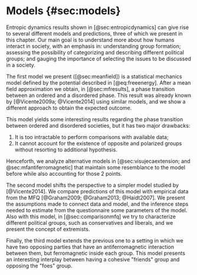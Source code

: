 
# Models {#sec:models}

Entropic dynamics results shown in [@sec:entropicdynamics] can give rise to several different models and predictions, three of which we present in this chapter. Our main goal is to understand more about how humans interact in society, with an emphasis in: understanding group formation; assessing the possibility of categorizing and describing different political groups; and gauging the importance of selecting the issues to be discussed in a society.

The first model we present ([@sec:meanfield]) is a statistical mechanics model defined by the potential described in [@eq:freeenergy]. After a mean field approximation we obtain, in [@sec:mfresults], a phase transition between an ordered and a disordered phase. This result was already known by [@Vicente2009a; @Vicente2014] using similar models, and we show a different approach to obtain the expected outcome.

This model yields some interesting results regarding the phase transition between ordered and disordered societies, but it has two major drawbacks:

1. It is too intractable to perform comparisons with available data;
2. It cannot account for the existence of opposite and polarized groups without resorting to additional hypothesis.

Henceforth, we analyze alternative models in [@sec:visujecaextension; and @sec:mfantiferromagnetic] that maintain some resemblance to the model before while also accounting for those 2 points.
<!-- Both models are built taking into consideration efforts made in [@Vicente2014] -->

<!-- Henceforth, in the other subsections we analyze alternative models based on the one presented in Vicente et al. 2014 that could also account for those 2 points. The first one consists of an analysis of the large dataset built by [@Graham2013] containing the responses to a set of questions about moral issues from $N \sim \mathcal{O}(10^5)$ persons from several countries. The second one is a saddle-point approximation to a bipartite society model with possibility of antiferromagnetic interactions between the 2 groups. -->

The second model shifts the perspective to a simpler model studied by [@Vicente2014]. We compare predictions of this model with empirical data from the MFQ [@Graham2009; @Graham2013; @Haidt2007]. We present the assumptions made to connect data and model, and the inference steps needed to estimate from the questionnaire some parameters of the model. Also with this model, in [@sec:comparisonmfq] we try to characterize different political groups, such as conservatives and liberals, and we present the concept of extremists.

<!-- The first one analyzes the importance of the questions being discussed by the agents in a given society, comparing with data from Moral Foundation group of [@Graham2009]. This study is motivated by the following questions: Are all extremists the same? Are conservative people more extremists than liberal ones? How can we characterize those groups?; -->

Finally, the third model extends the previous one to a setting in which we have two opposing parties that have an antiferromagnetic interaction between them, but ferromagnetic inside each group. This model presents an interesting interplay between having a cohesive "friends" group and opposing the "foes" group.
<!-- We will see that it becomes possible to extend the level of noise between agents $\varepsilon$ to values not reachable in [@sec:meanfield]. -->

<!-- The second study is a bipartite society model in which we have ferromagnetic interactions inside each group, and possibly antiferromagnetic interactions between agents of the two groups. -->
